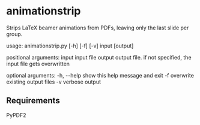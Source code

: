 # animationstrip
Strips LaTeX beamer animations from PDFs, leaving only the last slide per group.

usage: animationstrip.py [-h] [-f] [-v] input [output]

positional arguments:
  input       input file
  output      output file. if not specified, the input file gets overwritten

optional arguments:
  -h, --help  show this help message and exit
  -f          overwrite existing output files
  -v          verbose output

## Requirements
PyPDF2
